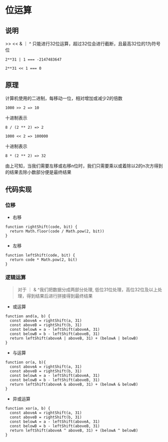 # 位运算

## 说明

\>\> \<\< & ｜ ^ 只能进行32位运算，超过32位会进行截断，且最高32位的1为符号位

```2**31 | 1 === -2147483647``` 

```2**31 << 1 === 0```

## 原理

计算机使用的二进制，每移动一位，相对增加或减少2的倍数

```1000 >> 2 => 10```

十进制表示

```8 / (2 ** 2) => 2```

```1000 << 2 => 100000```

十进制表示

```8 * (2 ** 2) => 32```

由上可知，当我们需要左移或右移n位时，我们只需要乘以或着除以2的n次方得到的结果去除小数部分便是最终结果

## 代码实现

### 位移

- 右移

```
function rightShift(code, bit) {
  return Math.floor(code / Math.pow(2, bit))
}
```

- 左移

```
function leftShift(code, bit) {
  return code * Math.pow(2, bit)
}
```

### 逻辑运算

> 对于 ｜ & ^我们把数据分成两部分处理, 低位31位处理，高位32位及以上处理，得到结果后进行拼接得到最终结果

- 或运算

```
function and(a, b) {
  const aboveA = rightShift(a, 31)
  const aboveB = rightShift(b, 31)
  const belowA = a - leftShift(aboveA, 31)
  const belowB = b - leftShift(aboveB, 31)
  return leftShift(aboveA | aboveB, 31) + (belowA | belowB)
}
```

- 与运算

```
function or(a, b){
  const aboveA = rightShift(a, 31)
  const aboveB = rightShift(b, 31)
  const belowA = a - leftShift(aboveA, 31)
  const belowB = b - leftShift(aboveB, 31)
  return leftShift(aboveA & aboveB, 31) + (belowA & belowB)
}
```

- 异或运算
```
function xor(a, b) {
  const aboveA = rightShift(a, 31)
  const aboveB = rightShift(b, 31)
  const belowA = a - leftShift(aboveA, 31)
  const belowB = b - leftShift(aboveB, 31)
  return leftShift(aboveA ^ aboveB, 31) + (belowA ^ belowB)
}
```